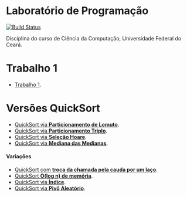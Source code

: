# Laboratório de Programação

[![Build Status](https://travis-ci.org/joemccann/dillinger.svg?branch=master)](https://travis-ci.org/joemccann/dillinger)

Disciplina do curso de Ciência da Computação, Universidade Federal do Ceará.

# Trabalho 1
* [Trabalho 1](QuickSort/Trabalho.cpp).

# Versões QuickSort

* [QuickSort via **Particionamento de Lomuto**](QuickSort/Particao_Lomuto.cpp).
* [QuickSort via **Particionamento Triplo**](QuickSort/Particao_Tripla.cpp).
* [QuickSort via **Seleção Hoare**](QuickSort/Selecao_Hoare.cpp).
* [QuickSort via **Mediana das Medianas**](QuickSort/BFPRT.cpp).
#### Variações
* [QuickSort com **troca da chamada pela cauda por um laço**](QuickSort/QuickSort_Laco.cpp).
* [QuickSort **O(log n) de memória**](QuickSort/QuickSort_Memoria.cpp).
* [QuickSort via **Índice**](QuickSort/QuickSort_Indice.cpp).
* [QuickSort via **Pivô Aleatório**](QuickSort/QuickSort_Aleatorio.cpp).


